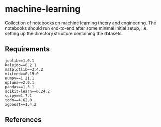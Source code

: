 # machine-learning

Collection of notebooks on machine learning theory and engineering. The notebooks should run end-to-end after some minimal initial setup, i.e. setting up the directory structure containing the datasets. 


## Requirements

```
joblib==1.0.1
kaleido==0.2.1
matplotlib==3.4.2
mlxtend==0.19.0
numpy==1.21.1
optuna==2.9.1
pandas==1.3.1
scikit-learn==0.24.2
scipy==1.7.1
tqdm==4.62.0
xgboost==1.4.2
```

## References 

```{bibliography}
```